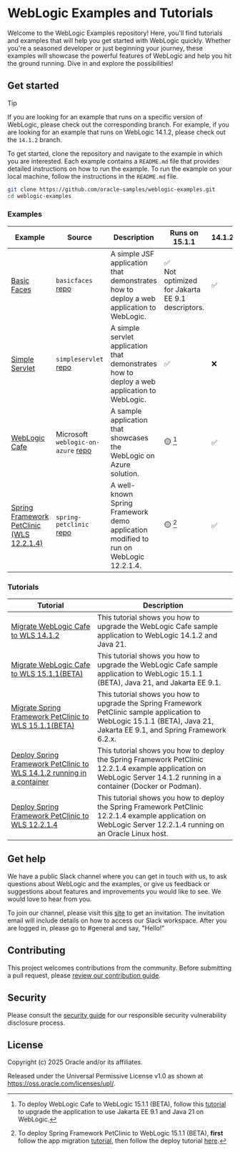 # WebLogic Examples and Tutorials

Welcome to the WebLogic Examples repository! Here, you'll find tutorials and examples that will help you get started with WebLogic quickly. Whether you're a seasoned developer or just beginning your journey, these examples will showcase the powerful features of WebLogic and help you hit the ground running. Dive in and explore the possibilities!

## Get started

> [!TIP]
> If you are looking for an example that runs on a specific version of WebLogic, please check out the corresponding branch. For example, if you are looking for an example that runs on WebLogic 14.1.2, please check out the `14.1.2` branch.

To get started, clone the repository and navigate to the example in which you are interested. Each example contains a `README.md` file that provides detailed instructions on how to run the example. To run the example on your local machine, follow the instructions in the `README.md` file.

```bash
git clone https://github.com/oracle-samples/weblogic-examples.git
cd weblogic-examples
```

### Examples

| Example                                                                                                                                         | Source | Description | Runs on 15.1.1 | 14.1.2 | 12.2.1.4 | Builder | Highlights |
|-------------------------------------------------------------------------------------------------------------------------------------------------| --- | --- | --- | --- | --- | --- | --- |
| [Basic Faces](./samples/basicfaces/README.md)                                                                                                   | `basicfaces` [repo](./samples/basicfaces/) | A simple JSF application that demonstrates how to deploy a web application to WebLogic. | ✅ </br> Not optimized for Jakarta EE 9.1 descriptors. | ✅ | ✅ | Gradle | JSF |
| [Simple Servlet](./samples/simpleservlet/README.md)                                                                                             | `simpleservlet` [repo](./samples/simpleservlet/) | A simple servlet application that demonstrates how to deploy a web application to WebLogic. | ✅ | ❌ | ❌ | Maven | servlet <br/> Jakarta EE 9.1 |
| [WebLogic Cafe](https://github.com/microsoft/weblogic-on-azure/blob/main/README.md)                                                             | Microsoft `weblogic-on-azure` [repo](https://github.com/microsoft/weblogic-on-azure) | A sample application that showcases the WebLogic on Azure solution. | 🟡 [^1] | ✅ | ✅ | Maven | OpenRewrite |
| [Spring Framework PetClinic (WLS 12.2.1.4)](./tutorials/deploy/deploy-petclinic-weblogic-12.2.1.4/README.md) | `spring-petclinic` [repo](./tutorials/deploy/deploy-petclinic-weblogic-12.2.1.4) | A well-known Spring Framework demo application modified to run on WebLogic 12.2.1.4. | 🟡 [^2] | ✅ | ✅ | Maven | Spring Framework 5.3.x |

[^1]: To deploy WebLogic Cafe to WebLogic 15.1.1 (BETA), follow this [tutorial](https://github.com/oracle-samples/weblogic-examples/blob/main/tutorials/migrate/weblogic-cafe-15.1.1/README.md) to upgrade the application to use Jakarta EE 9.1 and Java 21 on WebLogic.

[^2]: To deploy Spring Framework PetClinic to WebLogic 15.1.1 (BETA), **first** follow the app migration [tutorial](https://github.com/oracle-samples/weblogic-examples/blob/main/tutorials/migrate/spring-framework-petclinic-15.1.1/README.md), then follow the deploy tutorial [here](https://github.com/oracle-samples/weblogic-examples/blob/main/tutorials/deploy/deploy-petclinic-container-14.1.2/README.md).



### Tutorials

| Tutorial | Description |
| --- | --- |
| [Migrate WebLogic Cafe to WLS 14.1.2](./tutorials/migrate/weblogic-cafe-14.1.2/README.md) | This tutorial shows you how to upgrade the WebLogic Cafe sample application to WebLogic 14.1.2 and Java 21. |
| [Migrate WebLogic Cafe to WLS 15.1.1(BETA)](./tutorials/migrate/weblogic-cafe-15.1.1/README.md) | This tutorial shows you how to upgrade the WebLogic Cafe sample application to WebLogic 15.1.1 (BETA), Java 21, and Jakarta EE 9.1. |
| [Migrate Spring Framework PetClinic to WLS 15.1.1(BETA)](./tutorials/migrate/spring-framework-petclinic-15.1.1/README.md) | This tutorial shows you how to upgrade the Spring Framework PetClinic sample application to WebLogic 15.1.1 (BETA), Java 21, Jakarta EE 9.1, and Spring Framework 6.2.x. |
| [Deploy Spring Framework PetClinic to WLS 14.1.2 running in a container](./tutorials/deploy/petclinic-in-container-14.1.2/README.md) | This tutorial shows you how to deploy the Spring Framework PetClinic 12.2.1.4 example application on WebLogic Server 14.1.2 running in a container (Docker or Podman). |
| [Deploy Spring Framework PetClinic to WLS 12.2.1.4](./tutorials/deploy/deploy-petclinic-weblogic-12.2.1.4/README.md) | This tutorial shows you how to deploy the Spring Framework PetClinic 12.2.1.4 example application on WebLogic Server 12.2.1.4 running on an Oracle Linux host. |

## Get help

We have a public Slack channel where you can get in touch with us, to ask questions about WebLogic and the examples, or give us feedback or suggestions about features and improvements you would like to see. We would love to hear from you.

To join our channel, please visit this [site](https://join.slack.com/t/oracle-weblogic/shared_invite/zt-2tgq767tj-i4ip6suUiW2Cgykb~rMijg) to get an invitation. The invitation email will include details on how to access our Slack workspace. After you are logged in, please go to #general and say, "Hello!"

## Contributing

This project welcomes contributions from the community. Before submitting a pull request, please [review our contribution guide](./CONTRIBUTING.md).

## Security

Please consult the [security guide](./SECURITY.md) for our responsible security vulnerability disclosure process.

## License

Copyright (c) 2025 Oracle and/or its affiliates.

Released under the Universal Permissive License v1.0 as shown at
<https://oss.oracle.com/licenses/upl/>.

